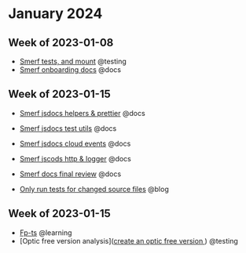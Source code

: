 # January 2024

## Week of 2023-01-08

- [Smerf tests, and mount]( [12-Dec-2023.md](../2023/12-Dec-2023.md) ) @testing
- [Smerf onboarding docs](https://github.com/helloextend/smerf/pull/433) @docs

## Week of 2023-01-15

* [Smerf jsdocs helpers & prettier](https://github.com/helloextend/smerf/pull/437) @docs

* [Smerf jsdocs test utils](https://github.com/helloextend/smerf/pull/441) @docs

* [Smerf jsdocs cloud events](https://github.com/helloextend/smerf/pull/442/files) @docs

* [Smerf jscods http & logger](https://github.com/helloextend/smerf/pull/444) @docs

* [Smerf docs final review](https://github.com/helloextend/smerf/pull/446) @docs

* [Only run tests for changed source files](https://www.youtube.com/watch?v=rJ8FzQfFGQY) @blog


## Week of 2023-01-15

* [Fp-ts](https://github.com/muratkeremozcan/books/tree/master/99_MuratsNinjaExercises/fp-ts) @learning
* [Optic free version analysis]([create an optic free version ](https://github.com/helloextend/best-poc/pull/67)) @testing
